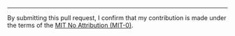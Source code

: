 
---

By submitting this pull request, I confirm that my contribution is made under the terms of the [MIT No Attribution (MIT-0)].

[MIT No Attribution (MIT-0)]: https://github.com/aws/mit-0
